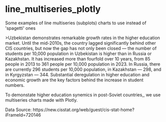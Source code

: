 # line_multiseries_plotly
Some examples of line multiseries (subplots) charts to use instead of 'spagetti' ones

<p>>Uzbekistan demonstrates remarkable growth rates in the higher education market. Until the mid-2010s, the country lagged significantly behind other CIS countries, but now the gap has not only been closed — the number of students per 10,000 population in Uzbekistan is higher than in Russia or Kazakhstan. It has increased more than fourfold over 10 years, from 85 people in 2013 to 361 people per 10,000 population in 2023. In Russia, there are currently 296 students per 10,000 population, in Kazakhstan — 298, and in Kyrgyzstan — 344. Substantial deregulation in higher education and economic growth are the key factors behind the increase in student numbers.

<p> To demonstate higher education synemics in post-Soviet countries,, we use multiseries charts made with Plotly.

<p>Data Source: https://new.cisstat.org/web/guest/cis-stat-home?iFrameId=720146
